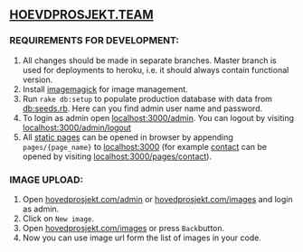 ## [HOEVDPROSJEKT.TEAM](hovedprosjekt.team)


### REQUIREMENTS FOR DEVELOPMENT:
1. All changes should be made in separate branches. Master branch is used for deployments to heroku, i.e. it should always contain functional version.
2. Install [imagemagick](http://www.imagemagick.org/script/binary-releases.php) for image management.
3. Run `rake db:setup` to populate production database with data from [db:seeds.rb](db/seeds.rb). Here can you find admin user name and password.
4. To login as admin open [localhost:3000/admin](http://localhost:3000/admin). You can logout by visiting [localhost:3000/admin/logout](http://localhost:3000/admin/logout)
5. All [static pages](app/views/pages) can be opened in browser by appending `pages/{page_name}` to [localhost:3000](http://localhost:3000) (for example [contact](app/views/pages/contact.html.erb) can be opened by visiting [localhost:3000/pages/contact](http://localhost:3000/pages/cantact)).

### IMAGE UPLOAD:
1. Open [hovedprosjekt.com/admin](hovedprosjekt.com/admin) or [hovedprosjekt.com/images](hovedprosjekt.com/images) and login as admin.
2. Click on `New image`.
3. Open [hovedprosjekt.com/images](hovedprosjekt.com/images) or press `Back`button.
4. Now you can use image url form the list of images in your code.
